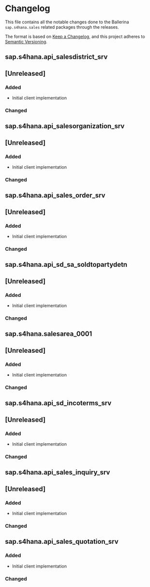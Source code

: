 # Changelog

This file contains all the notable changes done to the Ballerina `sap.s4hana.sales` related packages through the
releases.

The format is based on [Keep a Changelog](https://keepachangelog.com/en/1.0.0/),
and this project adheres to [Semantic Versioning](https://semver.org/spec/v2.0.0.html).

## sap.s4hana.api_salesdistrict_srv

## [Unreleased]

### Added

- Initial client implementation

### Changed

## sap.s4hana.api_salesorganization_srv

## [Unreleased]

### Added

- Initial client implementation

### Changed

## sap.s4hana.api_sales_order_srv

## [Unreleased]

### Added

- Initial client implementation

### Changed

## sap.s4hana.api_sd_sa_soldtopartydetn

## [Unreleased]

### Added

- Initial client implementation

### Changed

## sap.s4hana.salesarea_0001

## [Unreleased]

### Added

- Initial client implementation

### Changed

## sap.s4hana.api_sd_incoterms_srv

## [Unreleased]

### Added

- Initial client implementation

### Changed

## sap.s4hana.api_sales_inquiry_srv

## [Unreleased]

### Added

- Initial client implementation

### Changed

## sap.s4hana.api_sales_quotation_srv

### Added

- Initial client implementation

### Changed
